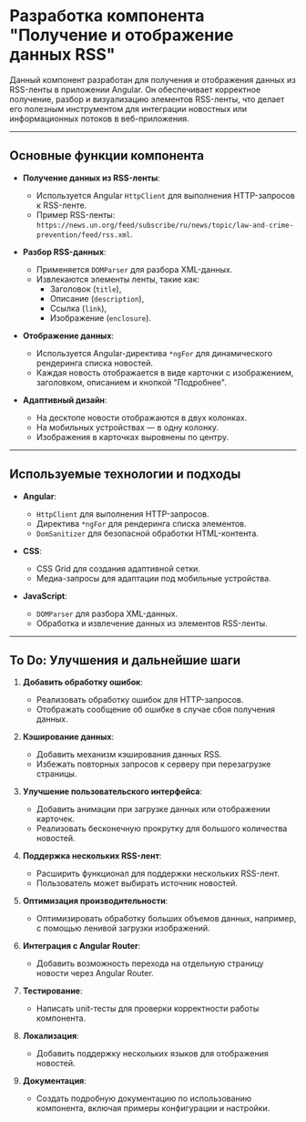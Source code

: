 # Разработка компонента "Получение и отображение данных RSS"

Данный компонент разработан для получения и отображения данных из RSS-ленты в приложении Angular. Он обеспечивает корректное получение, разбор и визуализацию элементов RSS-ленты, что делает его полезным инструментом для интеграции новостных или информационных потоков в веб-приложения.

---

## Основные функции компонента

- **Получение данных из RSS-ленты**:
  - Используется Angular `HttpClient` для выполнения HTTP-запросов к RSS-ленте.
  - Пример RSS-ленты: `https://news.un.org/feed/subscribe/ru/news/topic/law-and-crime-prevention/feed/rss.xml`.

- **Разбор RSS-данных**:
  - Применяется `DOMParser` для разбора XML-данных.
  - Извлекаются элементы ленты, такие как:
    - Заголовок (`title`),
    - Описание (`description`),
    - Ссылка (`link`),
    - Изображение (`enclosure`).

- **Отображение данных**:
  - Используется Angular-директива `*ngFor` для динамического рендеринга списка новостей.
  - Каждая новость отображается в виде карточки с изображением, заголовком, описанием и кнопкой "Подробнее".

- **Адаптивный дизайн**:
  - На десктопе новости отображаются в двух колонках.
  - На мобильных устройствах — в одну колонку.
  - Изображения в карточках выровнены по центру.

---

## Используемые технологии и подходы

- **Angular**:
  - `HttpClient` для выполнения HTTP-запросов.
  - Директива `*ngFor` для рендеринга списка элементов.
  - `DomSanitizer` для безопасной обработки HTML-контента.

- **CSS**:
  - CSS Grid для создания адаптивной сетки.
  - Медиа-запросы для адаптации под мобильные устройства.

- **JavaScript**:
  - `DOMParser` для разбора XML-данных.
  - Обработка и извлечение данных из элементов RSS-ленты.

---

## To Do: Улучшения и дальнейшие шаги

1. **Добавить обработку ошибок**:
   - Реализовать обработку ошибок для HTTP-запросов.
   - Отображать сообщение об ошибке в случае сбоя получения данных.

2. **Кэширование данных**:
   - Добавить механизм кэширования данных RSS.
   - Избежать повторных запросов к серверу при перезагрузке страницы.

3. **Улучшение пользовательского интерфейса**:
   - Добавить анимации при загрузке данных или отображении карточек.
   - Реализовать бесконечную прокрутку для большого количества новостей.

4. **Поддержка нескольких RSS-лент**:
   - Расширить функционал для поддержки нескольких RSS-лент.
   - Пользователь может выбирать источник новостей.

5. **Оптимизация производительности**:
   - Оптимизировать обработку больших объемов данных, например, с помощью ленивой загрузки изображений.

6. **Интеграция с Angular Router**:
   - Добавить возможность перехода на отдельную страницу новости через Angular Router.

7. **Тестирование**:
   - Написать unit-тесты для проверки корректности работы компонента.

8. **Локализация**:
   - Добавить поддержку нескольких языков для отображения новостей.

9. **Документация**:
   - Создать подробную документацию по использованию компонента, включая примеры конфигурации и настройки.